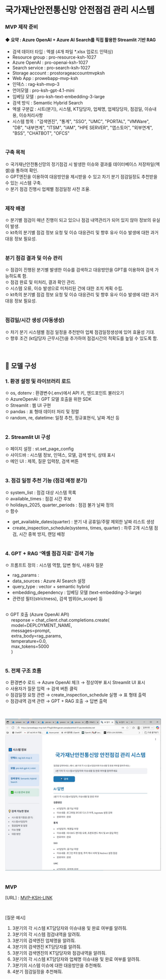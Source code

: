 # 국가재난안전통신망 안전점검 관리 시스템
### MVP 제작 준비

 #### ◆ 요약 : Azure OpenAI + Azure AI Search를 직접 활용한 Streamlit 기반 RAG
 - 검색 데이터 타입 : 엑셀 (4개 파일 *.xlsx 업로드 인덱싱) 
 - Resource group : pro-resource-ksh-1027
 - Azure OpenAI : pro-openai-ksh-1027
 - Search service : pro-search-ksh-1027
 - Storage account : prostorageaccountmvpksh
 - Web App : prowebapp-mvp-ksh
 - 인덱스 : rag-ksh-mvp-3
 - 언어모델 : pro-ksh-gpt-4.1-mini
 - 임베딩 모델 : pro-ksh-text-embedding-3-large
 - 검색 방식 : Semantic Hybrid Search
 - 엑셀 구분값 : 시트(분기), 시스템, KT담당자, 업체명, 업체당당자, 점검일, 이슈내용, 이슈처리사항
 - 시스템 항목 : "검색엔진", "통계", "SSO", "UMC", "PORTAL", "VMWare", "DB", "내부연계", "ITSM", "IAM", "HPE SERVER", "앱스토어", "외부연계", "BSS", "CHATBOT", "OFCS"
 <br><br>

### 구축 목적
 ㅇ 국가재난안전통신망의 정기점검 시 발생한 이슈와 결과를 데이터베이스 저장파일(엑셀)을 통하여 확인.<br>
 ㅇ GPT엔진을 이용하여 대응방안을 제시받을 수 있고 차기 분기 점검일정도 추천받을 수 있는 시스템 구축.<br>
 ㅇ 분기 점검 진행시 업체별 점검일정 사전 조율.
<br><br> 

### 제작 배경
 ㅇ 분기별 점검이 매년 진행이 되고 있으나 점검 내역관리가 되어 있지 않아 정보의 유실이 발생.<br>
 ㅇ kt측의 분기별 점검 정보 요청 및 이슈 대응관리 및 향후 유사 이슈 발생에 대한 과거 대응 정보 필요성.
<br><br> 


### 분기 점검 결과 및 이슈 관리
 ㅇ 점검이 진행된 분기별 발생한 이슈를 검색하고 대응방안을 GPT를 이용하여 검색 가능하도록 함.<br>
 ㅇ 점검 완료 및 미처리, 결과 확인 관리.<br>
 ㅇ 시스템 오류, 이슈 발생으로 미처리된 건에 대한 조치 계획 수립.<br>
 ㅇ kt측의 분기별 점검 정보 요청 및 이슈 대응관리 및 향후 유사 이슈 발생에 대한 과거 대응 정보 필요성.
<br><br> 


### 점검일/시간 생성 (자동생성)
 ㅇ 차기 분기 시스템별 점검 일정을 추천받아 업체 점검일정생성에 있어 효율성 기대.<br>
 ㅇ 향후 조건 (kt담당자 근무시간)을 추가하여 점검시간의 적확도를 높일 수 있도록 함.
<br><br><br>
 
## 🔹 모델 구성
### 1. 환경 설정 및 라이브러리 로드
 ㅇ os, dotenv : 환경변수(.env)에서 API 키, 엔드포인트 불러오기<br>
 ㅇ AzureOpenAI : GPT 모델 호출을 위한 SDK<br>
 ㅇ Streamlit : 웹 UI 구현<br>
 ㅇ pandas : 표 형태 데이터 처리 및 정렬<br>
 ㅇ random, re, datetime: 일정 추천, 정규표현식, 날짜 계산 등
<br><br>

### 2. Streamlit UI 구성
 ㅇ 페이지 설정 : st.set_page_config<br>
 ㅇ 사이드바 : 시스템 정보, 인덱스, 모델, 검색 방식, 상태 표시<br>
 ㅇ 메인 UI : 제목, 질문 입력창, 검색 버튼
<br><br>

### 3. 점검 일정 추천 기능 (점검 예정 분기)
 ㅇ system_list : 점검 대상 시스템 목록<br>
 ㅇ available_times : 점검 시간 후보<br>
 ㅇ holidays_2025, quarter_periods : 점검 불가 날짜 정의<br>
 ㅇ 함수<br>
   - get_available_dates(quarter) : 분기 내 공휴일/주말 제외한 날짜 리스트 생성<br>
   - create_inspection_schedule(systems, times, quarter) : 하루 2개 시스템 점검, 시간 중복 방지, 랜덤 배정
<br><br>

### 4. GPT + RAG '엑셀 점검 자료' 검색 기능
 ㅇ 프롬프트 정의 : 시스템 역할, 답변 형식, 사용자 질문<br>
 - rag_params :<br>
 - data_sources : Azure AI Search 설정<br>
 - query_type : vector + semantic hybrid<br>
 - embedding_dependency : 임베딩 모델 (text-embedding-3-large)<br>
 - 관련성 필터(strictness), 검색 범위(in_scope) 등<br><br>

 ㅇ GPT 호출 (Azure OpenAI API)<br>
&nbsp;&nbsp;&nbsp;&nbsp;&nbsp;response = chat_client.chat.completions.create(<br>
&nbsp;&nbsp;&nbsp;&nbsp;&nbsp;model=DEPLOYMENT_NAME,<br>
&nbsp;&nbsp;&nbsp;&nbsp;&nbsp;messages=prompt,<br>
&nbsp;&nbsp;&nbsp;&nbsp;&nbsp;extra_body=rag_params,<br>
&nbsp;&nbsp;&nbsp;&nbsp;&nbsp;temperature=0.0,<br>
&nbsp;&nbsp;&nbsp;&nbsp;&nbsp;max_tokens=5000<br>
&nbsp;&nbsp;&nbsp;&nbsp;&nbsp;)
<br><br>


### 5. 전체 구조 흐름
 ㅇ 환경변수 로드 → Azure OpenAI 체크 → 정상여부 표시 Streamlit UI 표시<br>
 ㅇ 사용자가 질문 입력 → 검색 버튼 클릭<br>
 ㅇ 점검일정 요청 관련 → create_inspection_schedule 실행 → 표 형태 출력<br>
 ㅇ 점검내역 검색 관련 → GPT + RAG 호출 → 답변 출력<br>
<br><br>

![image](./MVP-KSH.jpg)
<br><br>

### MVP
[URL] : [MVP-KSH-LINK](https://prowebapp-mvp-ksh-f7fxg0c9bhcgeven.canadacentral-01.azurewebsites.net/)


<br>

[질문 예시]
1. 3분기의 각 시스템  KT담당자와 이슈내용 및 완료 여부를 알려줘.
2. 3분기의 각 시스템 점검내역을 알려줘.
3. 3분기의  검색엔진  업체명을 알려줘.
4. 3분기의  검색엔진  KT담당자를 알려줘.
5. 3분기의 검색엔진의 KT담당자와 점검내역을 알려줘.
6. 3분기의 각 시스템  KT담당자와 업체명 이슈내용 및 완료 여부를 알려줘.
7. 3분기의 시스템 이슈에 대한 대응방안을 추천해줘.
8. 4분기 점검일정을 추천해줘.
